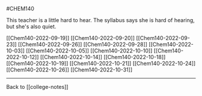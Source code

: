 #CHEM140

This teacher is a little hard to hear.  The syllabus says she is hard of hearing, but she's also quiet.

[[Chem140-2022-09-19]]
[[Chem140-2022-09-20]]
[[Chem140-2022-09-23]]
[[Chem140-2022-09-26]]
[[Chem140-2022-09-28]]
[[Chem140-2022-10-03]]
[[Chem140-2022-10-05]]
[[Chem140-2022-10-10]]
[[Chem140-2022-10-12]]
[[Chem140-2022-10-14]]
[[Chem140-2022-10-18]]
[[Chem140-2022-10-19]]
[[Chem140-2022-10-21]]
[[Chem140-2022-10-24]]
[[Chem140-2022-10-26]]
[[Chem140-2022-10-31]]

---
Back to [[college-notes]]